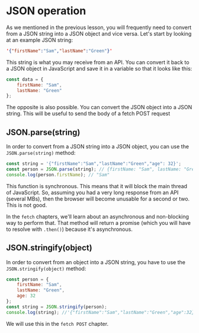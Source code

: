 # JSON operation

As we mentioned in the previous lesson, you will frequently need to convert from a JSON string into a JSON object and vice versa. Let's start by looking at an example JSON string:

```json
'{"firstName":"Sam","lastName":"Green"}'

```

This string is what you may receive from an API. You can convert it back to a JSON object in JavaScript and save it in a variable so that it looks like this:

```javascript
const data = {
    firstName: "Sam",
    lastName: "Green"
};
```

The opposite is also possible. You can convert the JSON object into a JSON string. This will be useful to send the body of a fetch POST request

## JSON.parse(string)

In order to convert from a JSON string into a JSON object, you can use the `JSON.parse(string)` method:

```javascript
const string = '{"firstName":"Sam","lastName":"Green","age": 32}';
const person = JSON.parse(string); // {firstName: "Sam", lastName: "Green", age: 32}
console.log(person.firstName); // "Sam"
```

This function is synchronous. This means that it will block the main thread of JavaScript. So, assuming you had a very long response from an API (several MBs), then the browser will become unusable for a second or two. This is not good.

In the `fetch` chapters, we'll learn about an asynchronous and non-blocking way to perform that. That method will return a promise (which you will have to resolve with `.then()`) because it's asynchronous.

## JSON.stringify(object)

In order to convert from an object into a JSON string, you have to use the `JSON.stringify(object)` method:

```javascript
const person = {
    firstName: "Sam",
    lastName: "Green",
    age: 32
};
const string = JSON.stringify(person);
console.log(string); //'{"firstName":"Sam","lastName":"Green","age":32}'
```

We will use this in the `fetch POST` chapter.
